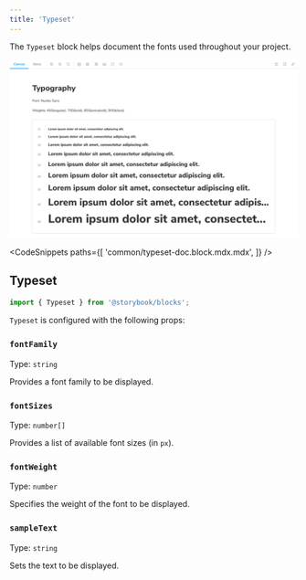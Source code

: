 ```yaml
---
title: 'Typeset'
---
```


The `Typeset` block helps document the fonts used throughout your project.

![Screenshot of Typeset block](./doc-block-typeset-optimized.png)<!-- TK -->

<!-- prettier-ignore-start -->

<!--TK-->
<CodeSnippets
  paths={[
    'common/typeset-doc.block.mdx.mdx',
  ]}
/>

<!-- prettier-ignore-end -->

## Typeset

```js
import { Typeset } from '@storybook/blocks';
```

`Typeset` is configured with the following props:

### `fontFamily`

Type: `string`

Provides a font family to be displayed.

### `fontSizes`

Type: `number[]`

Provides a list of available font sizes (in `px`).

### `fontWeight`

Type: `number`

Specifies the weight of the font to be displayed.

### `sampleText`

Type: `string`

Sets the text to be displayed.
